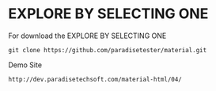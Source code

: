 # EXPLORE BY SELECTING ONE

For download the EXPLORE BY SELECTING ONE

``````````
git clone https://github.com/paradisetester/material.git
``````````

Demo Site
`````
http://dev.paradisetechsoft.com/material-html/04/

